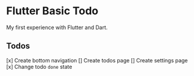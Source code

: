 # Flutter Basic Todo

My first experience with Flutter and Dart.

## Todos

[x] Create bottom navigation
[] Create todos page
[] Create settings page
[x] Change todo `done` state
